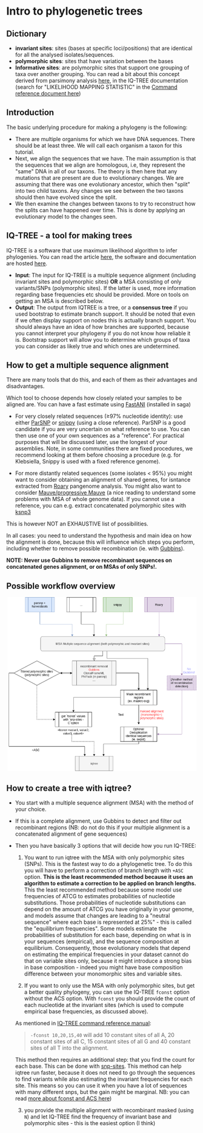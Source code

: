 # Intro to phylogenetic trees

## Dictionary

- **invariant sites**: sites (bases at specific loci/positions) that are
  identical for all the analysed isolates/sequences.
- **polymorphic sites**: sites that have variation between the bases
- **Informative sites**: are polymorphic sites that support one grouping of
  taxa over another grouping.  You can read a bit about this concept derived
  from parsimony analysis [here](https://www.mun.ca/biology/scarr/2900_Parsimony_Analysis.htm), in the IQ-TREE documentation (search for
  "LIKELIHOOD MAPPING STATISTIC" in the [Command reference document
  here](http://www.iqtree.org/doc/Command-Reference))

## Introduction

The basic underlying procedure for making a phylogeny is the following:
- There are multiple organisms for which we have DNA sequences. There should be
  at least three. We will call each organism a taxon for this tutorial.
- Next, we align the sequences that we have. The main assumption is that the
  sequences that we align are homologous, i.e, they represent the "same" DNA in
  all of our taxons. The theory is then here that any mutations that are present
  are due to evolutionary changes. We are assuming that there was one
  evolutionary ancestor, which then "split" into two child taxons. Any changes
  we see between the two taxons should then have evolved since the split.
- We then examine the changes between taxons to try to reconstruct how the
  splits can have happened over time. This is done by applying an evolutionary
  model to the changes seen.

## IQ-TREE - a tool for making trees

IQ-TREE is a software that use maximum likelihood algorithm to infer
phylogenies. You can read the article
[here](https://academic.oup.com/mbe/article/32/1/268/2925592), the software and
documentation are hosted [here](http://www.iqtree.org/).

- **Input**: The input for IQ-TREE is a multiple sequence alignment (including
  invariant sites and polymorphic sites) **OR** a MSA consisting of only
  variants/SNPs (polymorphic sites). If the latter is used, more information
  regarding base frequencies etc should be provided. More on tools on getting
  an MSA is described below.
- **Output**: The output from IQTREE is a tree, or a **consensus tree** if you
  used bootstrap to estimate branch support. It should be noted that even if we
  often display support on nodes this is actually branch support. You should
  always have an idea of how branches are supported, because you cannot
  interpret your phylogeny if you do not know how reliable it is. Bootstrap
  support will allow you to determine which groups of taxa you can consider as
  likely true and which ones are undetermined.

## How to get a multiple sequence alignment

There are many tools that do this, and each of them as their advantages and
disadvantages.

Which tool to choose depends how closely related your samples to be
aligned are. You can have a fast estimate using
[FastANI](https://github.com/ParBLiSS/FastANI) (installed in saga)

- For very closely related sequences (≥97% nucleotide identity): use either
  [ParSNP](https://genomebiology.biomedcentral.com/articles/10.1186/s13059-014-0524-x)
  or [snippy](https://github.com/tseemann/snippy) (using a close reference).
  ParSNP is a good candidate if you are very uncertain on what reference to use.
  You can then use one of your own sequences as a "reference". For practical
  purposes that will be discussed later, use the longest of your assemblies.
  Note, in some communities there are fixed procedures, we recommend looking
  at them before choosing a procedure (e.g. for Klebsiella, Snippy is used with
  a fixed reference genome).

- For more distantly related sequences (some isolates < 95%)  you might want
  to consider obtaining an alignment of shared genes, for isntance extracted from
  [Roary](https://sanger-pathogens.github.io/Roary/) pangenome analysis. You
  might also want to consider [Mauve/progressive
  Mauve](https://genome.cshlp.org/content/14/7/1394) (a nice reading to
  understand some problems with MSA of whole genome data). If you cannot use a
  reference, you can e.g. extract concatenated polymorphic sites with
  [ksnp3](https://academic.oup.com/bioinformatics/article/31/17/2877/183216)

This is however NOT an EXHAUSTIVE list of possibilities.

In all cases: you need to understand the hypothesis and main idea on how the
alignment is done, because this will influence which steps you perform,
including whether to remove possible recombination (ie. with
[Gubbins](https://academic.oup.com/nar/article/43/3/e15/2410982)).

**NOTE: Never use Gubbins to remove recombinant sequences on concatenated genes alignment, or on MSAs of only SNPs!.**

## Possible workflow overview

<center> <img src="iqtree_workflow.png" width= 500 hight = 500 />
</center>

## How to create a tree with iqtree?

- You start with a multiple sequence alignment (MSA) with the method of your
  choice.
- If this is a complete alignment, use Gubbins to detect and filter out
  recombinant regions (NB: do not do this if your multiple alignment is a
  concatenated alignment of gene sequences)
- Then you have basically 3 options that will decide how you run IQ-TREE:
    1. You want to run iqtree with the MSA with only polymorphic sites (SNPs).
    This is the fastest way to do a phylogenetic tree. To do this you will have to perform a correction of branch length with `+ASC`  option. **This is the least recommended method because it uses an algorithm  to estimate a correction to be applied on branch lengths.** This the least recommended method because some model use frequencies of ATCG to estimates probabilities of nucleotide substitutions. Those probabilities of nucleotide substitutions can depend on the amount of ATCG you have originally in your genome, and models assume that changes are leading to a "neutral sequence" where each base is represented at 25%" - this is called the "equilibrium frequencies". Some models estimate the probabilities of substitution for each base, depending on what is in your sequences (empirical), and the sequence composition at equilibrium. Consequently, those evolutionary models that depend on estimating the empirical frequencies in your dataset cannot do that on variable sites only, because it might introduce a strong bias in base composition - indeed you might have base composition difference between your monomorphic sites and variable sites.

    2. If you want to only use the MSA with only polymorphic sites, but get a
    better quality phylogeny, you can use the IQ-TREE `fconst` option without
    the ACS option. With `fconst` you should provide the count of each
    nucleotide at the invariant sites (which is used to compute empirical base frequencies, as discussed above).

    As mentioned in [IQ-TREE command reference manual](http://www.iqtree.org/doc/Command-Reference):

    > `-fconst 10,20,15,40` will add 10 constant sites of all A, 20 constant
    > sites of all C, 15 constant sites of all G and 40 constant sites of all T
    > into the alignment.

    This method then requires an additional step: that you find the count for
    each base. This can be done with
    [snp-sites](https://github.com/sanger-pathogens/snp-sites). This method can
    help iqtree run faster, because it does not need to go through the
    sequences to find variants while also estimating the invariant frequencies for
    each site. This means so you can use it when you have a lot of sequences with
    many different snps, but the gain might be marginal. NB: you can read [more
    about fconst and ACS here](https://bitsandbugs.org/2019/11/06/two-easy-ways-to-run-iq-tree-with-the-correct-number-of-constant-sites/))

    3. you provide the multiple alignment with recombinant masked (using `N`)
    and let IQ-TREE find the frequency of invariant base and polymorphic sites -
    this is the easiest option (I think)
